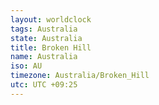```yaml
---
layout: worldclock
tags: Australia
state: Australia
title: Broken Hill
name: Australia
iso: AU
timezone: Australia/Broken_Hill
utc: UTC +09:25
---
```


